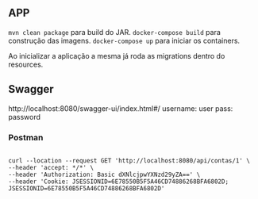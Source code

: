 ## APP

```mvn clean package``` para build do JAR.
```docker-compose build``` para construção das imagens.
```docker-compose up``` para iniciar os containers.

Ao inicializar a aplicação a mesma já roda as migrations dentro do resources.

## Swagger

http://localhost:8080/swagger-ui/index.html#/
username: user
pass: password

### Postman

```shell 

curl --location --request GET 'http://localhost:8080/api/contas/1' \
--header 'accept: */*' \
--header 'Authorization: Basic dXNlcjpwYXNzd29yZA==' \
--header 'Cookie: JSESSIONID=6E78550B5F5A46CD74886268BFA6802D; JSESSIONID=6E78550B5F5A46CD74886268BFA6802D' 

```